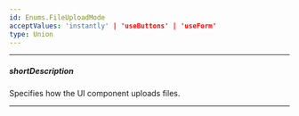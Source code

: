 ```yaml
---
id: Enums.FileUploadMode
acceptValues: 'instantly' | 'useButtons' | 'useForm'
type: Union
---
```

---
##### shortDescription
Specifies how the UI component uploads files.

---
